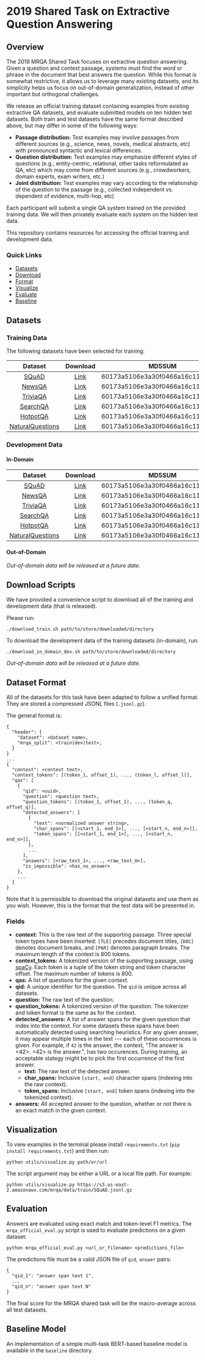 # 2019 Shared Task on Extractive Question Answering

## Overview

The 2019 MRQA Shared Task focuses on extractive question answering. Given a question and context passage, systems must find the word or phrase in the document that best answers the question. While this format is somewhat restrictive, it allows us to leverage many existing datasets, and its simplicity helps us focus on out-of-domain generalization, instead of other important but orthogonal challenges.

We release an official training dataset containing examples from existing extractive QA datasets, and evaluate submitted models on ten hidden test datasets. Both train and test datasets have the same format described above, but may differ in some of the following ways:

- **Passage distribution:** Test examples may involve passages from different sources (e.g., science, news, novels, medical abstracts, etc) with pronounced syntactic and lexical differences.
- **Question distribution:** Test examples may emphasize different styles of questions (e.g., entity-centric, relational, other tasks reformulated as QA, etc) which may come from different sources (e.g., crowdworkers, domain experts, exam writers, etc.)
- **Joint distribution:** Test examples may vary according to the relationship of the question to the passage (e.g., collected independent vs. dependent of evidence, multi-hop, etc)

Each participant will submit a single QA system trained on the provided training data. We will then privately evaluate each system on the hidden test data.

This repository contains resources for accessing the official training and development data.

### Quick Links

- [Datasets](#datasets)
- [Download](#download-scripts)
- [Format](#dataset-format)
- [Visualize](#visualization)
- [Evaluate](#evaluation)
- [Baseline](#baseline-model)

## Datasets
### Training Data

The following datasets have been selected for training:

| Dataset | Download | MD5SUM | Examples |
| :-----: | :-------:| :----: | :------: |
| [SQuAD](https://arxiv.org/abs/1606.05250) | [Link](https://s3.us-east-2.amazonaws.com/mrqa/data/train/SQuAD.jsonl.gz) | 60173a5106e3a30f0466a16c1170d001 | 86,588 |
| [NewsQA](https://arxiv.org/abs/1611.09830) | [Link](https://s3.us-east-2.amazonaws.com/mrqa/data/train/NewsQA.jsonl.gz) | 60173a5106e3a30f0466a16c1170d001 | 86,588 |
| [TriviaQA](https://arxiv.org/abs/1705.03551) | [Link](https://s3.us-east-2.amazonaws.com/mrqa/data/train/TriviaQA.jsonl.gz) | 60173a5106e3a30f0466a16c1170d001 | 86,588 |
| [SearchQA](https://arxiv.org/abs/1704.05179) | [Link](https://s3.us-east-2.amazonaws.com/mrqa/data/train/SearchQA.jsonl.gz) | 60173a5106e3a30f0466a16c1170d001 | 86,588 |
| [HotpotQA](https://arxiv.org/abs/1809.09600) | [Link](https://s3.us-east-2.amazonaws.com/mrqa/data/train/HotpotQA.jsonl.gz) | 60173a5106e3a30f0466a16c1170d001 | 86,588 |
| [NaturalQuestions](https://ai.google/research/pubs/pub47761) | [Link](https://s3.us-east-2.amazonaws.com/mrqa/data/train/NaturalQuestions.jsonl.gz) | 60173a5106e3a30f0466a16c1170d001 | 86,588 |

### Development Data

#### In-Domain

| Dataset | Download | MD5SUM | Examples |
| :-----: | :-------:| :----: | :------: |
| [SQuAD](https://arxiv.org/abs/1606.05250) | [Link](https://s3.us-east-2.amazonaws.com/mrqa/data/dev/SQuAD.jsonl.gz) | 60173a5106e3a30f0466a16c1170d001 | 86,588 |
| [NewsQA](https://arxiv.org/abs/1611.09830) | [Link](https://s3.us-east-2.amazonaws.com/mrqa/data/dev/NewsQA.jsonl.gz) | 60173a5106e3a30f0466a16c1170d001 | 86,588 |
| [TriviaQA](https://arxiv.org/abs/1705.03551) | [Link](https://s3.us-east-2.amazonaws.com/mrqa/data/dev/TriviaQA.jsonl.gz) | 60173a5106e3a30f0466a16c1170d001 | 86,588 |
| [SearchQA](https://arxiv.org/abs/1704.05179) | [Link](https://s3.us-east-2.amazonaws.com/mrqa/data/dev/SearchQA.jsonl.gz) | 60173a5106e3a30f0466a16c1170d001 | 86,588 |
| [HotpotQA](https://arxiv.org/abs/1809.09600) | [Link](https://s3.us-east-2.amazonaws.com/mrqa/data/dev/HotpotQA.jsonl.gz) | 60173a5106e3a30f0466a16c1170d001 | 86,588 |
| [NaturalQuestions](https://ai.google/research/pubs/pub47761) | [Link](https://s3.us-east-2.amazonaws.com/mrqa/data/dev/NaturalQuestions.jsonl.gz) | 60173a5106e3a30f0466a16c1170d001 | 86,588 |

#### Out-of-Domain

*Out-of-domain data will be released at a future date.*

## Download Scripts

We have provided a convenience script to download all of the training and development data (that is released).

Please run:
```
./download_train.sh path/to/store/downloaded/directory
```

To download the development data of the training datasets (in-domain), run:
```
./download_in_domain_dev.sh path/to/store/downloaded/directory
```

*Out-of-domain data will be released at a future date.*

## Dataset Format

All of the datasets for this task have been adapted to follow a unified format. They are stored a compressed JSONL files (`.jsonl.gz`).

The general format is:

```
{
  "header": {
    "dataset": <dataset name>,
    "mrqa_split": <train|dev|test>,
  }
}
...
{
  "context": <context text>,
  "context_tokens": [(token_1, offset_1), ..., (token_l, offset_l)],
  "qas": [
    {
      "qid": <uuid>,
      "question": <question text>,
      "question_tokens": [(token_1, offset_1), ..., (token_q, offset_q)],
      "detected_answers": [
        {
          "text": <normalized answer string>,
          "char_spans": [[<start_1, end_1>], ..., [<start_n, end_n>]],
          "token_spans": [[<start_1, end_1>], ..., [<start_n, end_n>]],
        },
        ...
      ],
      "answers": [<raw_text_1>, ..., <raw_text_m>],
      "is_impossible": <has_no_answer>
    },
    ...
  ]
}
```

Note that it is permissible to download the original datasets and use them as you wish. However, this is the format that the test data will be presented in.

### Fields

- **context:** This is the raw text of the supporting passage. Three special token types have been inserted: `[TLE]` precedes document titles, `[DOC]` denotes document breaks, and `[PAR]` denotes paragraph breaks. The maximum length of the context is 800 tokens.
- **context_tokens:** A tokenized version of the supporting passage, using [spaCy](spacy.io). Each token is a tuple of the token string and token character offset. The maximum number of tokens is 800.
- **qas:** A list of questions for the given context.
- **qid:** A unique identifier for the question. The `qid` is unique across all datasets.
- **question:** The raw text of the question.
- **question_tokens:** A tokenized version of the question. The tokenizer and token format is the same as for the context.
- **detected_answers:** A list of answer spans for the given question that index into the context. For some datasets these spans have been automatically detected using searching heuristics. For any given answer, it may appear multiple times in the text --- each of these occurrences is given. For example, if `42` is the answer, the context, "The answer is <42>. <42> is the answer.", has two occurences. During training, an acceptable stategy might be to pick the first occurrence of the first answer.
  - **text:** The raw text of the detected answer.
  - **char_spans:** Inclusive `[start, end]` character spans (indexing into the raw context).
  - **token_spans:** Inclusive `[start, end]` token spans (indexing into the tokenized context).
- **answers:** All accepted answer to the question, whether or not there is an exact match in the given context.


## Visualization

To view examples in the terminal please install `requirements.txt` (`pip install requirements.txt`) and then run:
```
python utils/visualize.py path/or/url
```

The script argument may be either a URL or a local file path. For example:

```
python utils/visualize.py https://s3.us-east-2.amazonaws.com/mrqa/data/train/SQuAD.jsonl.gz
```

## Evaluation

Answers are evaluated using exact match and token-level F1 metrics. The `mrqa_official_eval.py` script is used to evaluate predictions on a given dataset:

```
python mrqa_official_eval.py <url_or_filename> <predictions_file>
```

The predictions file must be a valid JSON file of `qid`, `answer` pairs:

```
{
  "qid_1": "answer span text 1",
  ...
  "qid_n": "answer span text N"
}
```

The final score for the MRQA shared task will be the macro-average across all test datasets.

## Baseline Model

An implementation of a simple multi-task BERT-based baseline model is available in the `baseline` directory. 
